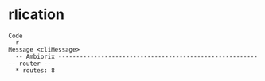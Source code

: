 # rlication

    Code
      r
    Message <cliMessage>
      -- Ambiorix ---------------------------------------------------------- router --
      * routes: 8

